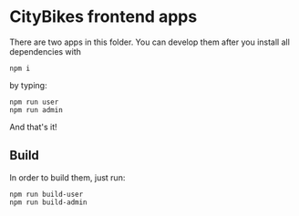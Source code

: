 # CityBikes frontend apps

There are two apps in this folder. You can develop them after you install all dependencies with 

```
npm i
```

by typing:

```
npm run user
npm run admin
```

And that's it! 

## Build

In order to build them, just run:

```
npm run build-user
npm run build-admin
```